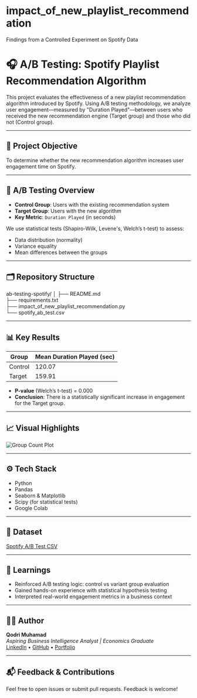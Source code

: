 # impact_of_new_playlist_recommendation
Findings from a Controlled Experiment on Spotify Data

# 🎧 A/B Testing: Spotify Playlist Recommendation Algorithm

This project evaluates the effectiveness of a new playlist recommendation algorithm introduced by Spotify. Using A/B testing methodology, we analyze user engagement—measured by "Duration Played"—between users who received the new recommendation engine (Target group) and those who did not (Control group).

---

## 📌 Project Objective

To determine whether the new recommendation algorithm increases user engagement time on Spotify.

---

## 🧪 A/B Testing Overview

- **Control Group**: Users with the existing recommendation system
- **Target Group**: Users with the new algorithm
- **Key Metric**: `Duration Played` (in seconds)

We use statistical tests (Shapiro-Wilk, Levene's, Welch’s t-test) to assess:
- Data distribution (normality)
- Variance equality
- Mean differences between the groups

---

## 🗂️ Repository Structure
ab-testing-spotify/
│
├── README.md                
├── requirements.txt         
├── impact_of_new_playlist_recommendation.py      
└── spotify_ab_test.csv      
 

---

## 📊 Key Results

| Group     | Mean Duration Played (sec) |
|-----------|----------------------------|
| Control   | 120.07                     |
| Target    | 159.91                     |

- **P-value** (Welch’s t-test) = 0.000
- **Conclusion**: There is a statistically significant increase in engagement for the Target group.

---

## 📈 Visual Highlights

![Group Count Plot](images/duration_barplot.png)

---

## ⚙️ Tech Stack

- Python
- Pandas
- Seaborn & Matplotlib
- Scipy (for statistical tests)
- Google Colab

---

## 📎 Dataset

[Spotify A/B Test CSV](https://docs.google.com/spreadsheets/d/e/2PACX-1vTQeu7yHoA0tdMZbxzaYcY_F_5oL-4GwFYgo5p2PtycUbYOmD7YFajiFWzXaQxf1w/pub?gid=2014393006&single=true&output=csv)

---

## 🧠 Learnings

- Reinforced A/B testing logic: control vs variant group evaluation
- Gained hands-on experience with statistical hypothesis testing
- Interpreted real-world engagement metrics in a business context

---

## 🧑‍💻 Author

**Qodri Muhamad**  
*Aspiring Business Intelligence Analyst | Economics Graduate*  
[LinkedIn]([#](https://www.linkedin.com/in/qodri-muhamad/)) • [GitHub](https://github.com/Qrocket-lab) • [Portfolio](https://feline-coal-d92.notion.site/Q-s-Portfolio-2025-20e1dc8bddcd80e5bc51f37a0b8539d1?source=copy_link)

---

## 📬 Feedback & Contributions

Feel free to open issues or submit pull requests. Feedback is welcome!
